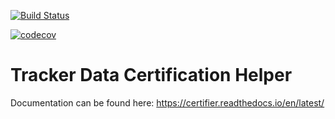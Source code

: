[![Build Status](https://travis-ci.com/CMSTrackerDPG/certifier.svg?branch=master)](https://travis-ci.com/CMSTrackerDPG/certifier)
<!-- [![Build Status](https://travis-ci.com/CMSTrackerDPG/certifier.svg?branch=develop)](https://travis-ci.com/CMSTrackerDPG/certifier) -->
[![codecov](https://codecov.io/gh/CMSTrackerDPG/certifier/branch/master/graph/badge.svg)](https://codecov.io/gh/CMSTrackerDPG/certifier)

# Tracker Data Certification Helper

Documentation can be found here: https://certifier.readthedocs.io/en/latest/

